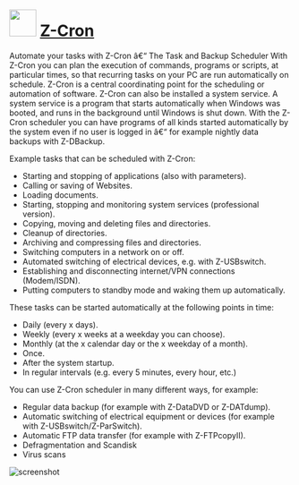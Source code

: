 ﻿# <img src="https://cdn.jsdelivr.net/gh/chtof/chocolatey-packages/automatic/z-cron/z-cron.png" width="48" height="48"/> [Z-Cron](https://chocolatey.org/packages/z-cron)

Automate your tasks with Z-Cron â€“ The Task and Backup Scheduler
With Z-Cron you can plan the execution of commands, programs or scripts, at particular times, so that recurring tasks on your PC are run automatically on schedule. Z-Cron is a central coordinating point for the scheduling or automation of software. Z-Cron can also be installed a system service. A system service is a program that starts automatically when Windows was booted, and runs in the background until Windows is shut down. With the Z-Cron scheduler you can have programs of all kinds started automatically by the system even if no user is logged in â€“ for example nightly data backups with Z-DBackup.

Example tasks that can be scheduled with Z-Cron:
- Starting and stopping of applications (also with parameters).
- Calling or saving of Websites.
- Loading documents.
- Starting, stopping and monitoring system services (professional version).
- Copying, moving and deleting files and directories.
- Cleanup of directories.
- Archiving and compressing files and directories.
- Switching computers in a network on or off.
- Automated switching of electrical devices, e.g. with Z-USBswitch.
- Establishing and disconnecting internet/VPN connections (Modem/ISDN).
- Putting computers to standby mode and waking them up automatically.

These tasks can be started automatically at the following points in time:
- Daily (every x days).
- Weekly (every x weeks at a weekday you can choose).
- Monthly (at the x calendar day or the x weekday of a month).
- Once.
- After the system startup.
- In regular intervals (e.g. every 5 minutes, every hour, etc.)

You can use Z-Cron scheduler in many different ways, for example:
- Regular data backup (for example with Z-DataDVD or Z-DATdump).
- Automatic switching of electrical equipment or devices (for example with Z-USBswitch/Z-ParSwitch).
- Automatic FTP data transfer (for example with Z-FTPcopyII).
- Defragmentation and Scandisk
- Virus scans

![screenshot](https://cdn.jsdelivr.net/gh/chtof/chocolatey-packages/automatic/z-cron/screenshot.png)
